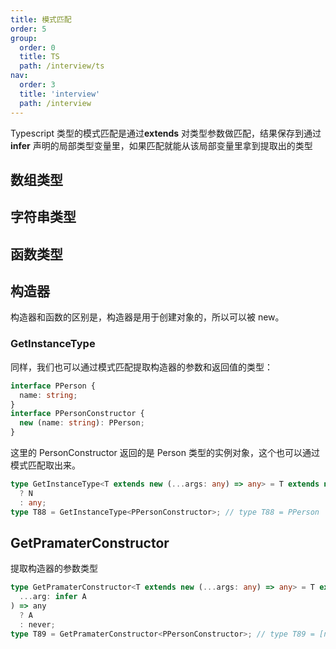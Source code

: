 ```yaml
---
title: 模式匹配
order: 5
group:
  order: 0
  title: TS
  path: /interview/ts
nav:
  order: 3
  title: 'interview'
  path: /interview
---
```


Typescript 类型的模式匹配是通过**extends** 对类型参数做匹配，结果保存到通过 **infer** 声明的局部类型变量里，如果匹配就能从该局部变量里拿到提取出的类型

## 数组类型

## 字符串类型

## 函数类型

## 构造器

构造器和函数的区别是，构造器是用于创建对象的，所以可以被 new。

### GetInstanceType

同样，我们也可以通过模式匹配提取构造器的参数和返回值的类型：

```ts
interface PPerson {
  name: string;
}
interface PPersonConstructor {
  new (name: string): PPerson;
}
```

这里的 PersonConstructor 返回的是 Person 类型的实例对象，这个也可以通过模式匹配取出来。

```ts
type GetInstanceType<T extends new (...args: any) => any> = T extends new (...args: any) => infer N
  ? N
  : any;
type T88 = GetInstanceType<PPersonConstructor>; // type T88 = PPerson
```

## GetPramaterConstructor

提取构造器的参数类型

```ts
type GetPramaterConstructor<T extends new (...args: any) => any> = T extends new (
  ...arg: infer A
) => any
  ? A
  : never;
type T89 = GetPramaterConstructor<PPersonConstructor>; // type T89 = [name: string]
```
